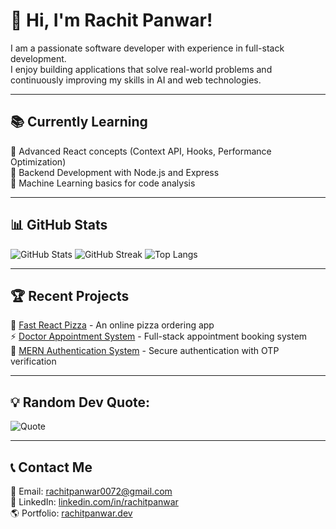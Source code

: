 # 👋 Hi, I'm Rachit Panwar!  

I am a passionate software developer with experience in full-stack development.  
I enjoy building applications that solve real-world problems and continuously improving my skills in AI and web technologies.  

---

## 📚 Currently Learning  
🔹 Advanced React concepts (Context API, Hooks, Performance Optimization)  
🔹 Backend Development with Node.js and Express  
🔹 Machine Learning basics for code analysis  

---

## 📊 GitHub Stats  
![GitHub Stats](https://github-readme-stats.vercel.app/api?username=rachitpp&show_icons=true&theme=dark&count_private=true)
![GitHub Streak](https://github-readme-streak-stats.herokuapp.com/?user=rachitpp&theme=dark)
![Top Langs](https://github-readme-stats.vercel.app/api/top-langs/?username=rachitpp&layout=compact&theme=dark&langs_count=6)


---

## 🏆 Recent Projects  
🚀 [Fast React Pizza](https://github.com/rachitpp/fast-react-pizza) - An online pizza ordering app  
⚡ [Doctor Appointment System](https://github.com/rachitpp/DocQueue) - Full-stack appointment booking system  
🔐 [MERN Authentication System](https://github.com/rachitpp/MERN_AUTH) - Secure authentication with OTP verification  

---
## 💡 Random Dev Quote:
![Quote](https://quotes-github-readme.vercel.app/api?type=horizontal&theme=dark)

---

## 📞 Contact Me  
📧 Email: rachitpanwar0072@gmail.com  
🔗 LinkedIn: [linkedin.com/in/rachitpanwar](https://www.linkedin.com/in/rachit72/)  
🌎 Portfolio: [rachitpanwar.dev](https://rachitpanwar.dev)  
